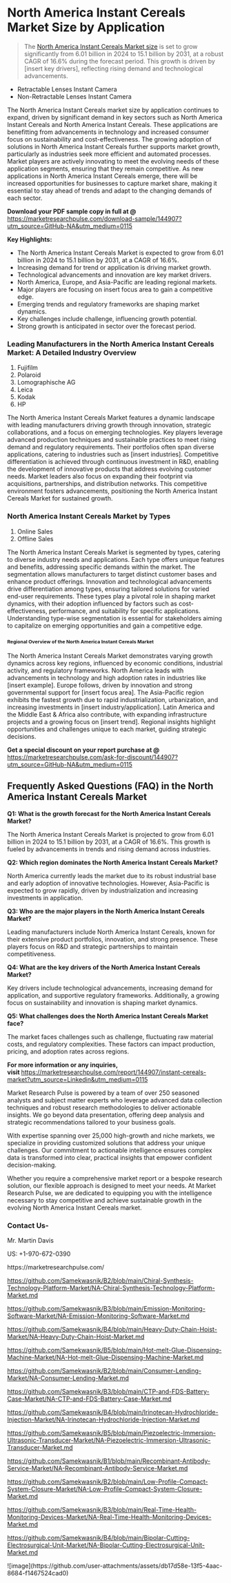 <h1>North America Instant Cereals Market&nbsp;Size by Application</h1><blockquote><p>The <a href="https://marketresearchpulse.com/download-sample/144907?utm_source=GitHub-NA&amp;utm_medium=0115">North America Instant Cereals Market size</a> is set to grow significantly from 6.01 billion in 2024 to 15.1 billion by 2031, at a robust CAGR of 16.6% during the forecast period. This growth is driven by [insert key drivers], reflecting rising demand and technological advancements.</p></blockquote><ul><li>Retractable Lenses Instant Camera<li> Non-Retractable Lenses Instant Camera</li></ul><p>The North America Instant Cereals market size by application continues to expand, driven by significant demand in key sectors such as North America Instant Cereals and North America Instant Cereals. These applications are benefitting from advancements in technology and increased consumer focus on sustainability and cost-effectiveness. The growing adoption of solutions in North America Instant Cereals further supports market growth, particularly as industries seek more efficient and automated processes. Market players are actively innovating to meet the evolving needs of these application segments, ensuring that they remain competitive. As new applications in North America Instant Cereals emerge, there will be increased opportunities for businesses to capture market share, making it essential to stay ahead of trends and adapt to the changing demands of each sector.</p><p><strong>Download your PDF sample copy in full at @ </strong><a href="https://marketresearchpulse.com/download-sample/144907?utm_source=GitHub-NA&amp;utm_medium=0115">https://marketresearchpulse.com/download-sample/144907?utm_source=GitHub-NA&amp;utm_medium=0115</a></p><p><strong>Key Highlights: </strong></p><ul><li>The North America Instant Cereals Market is expected to grow from 6.01 billion in 2024 to 15.1 billion by 2031, at a CAGR of 16.6%.</li><li>Increasing demand for trend or application is driving market growth.</li><li>Technological advancements and innovation are key market drivers.</li><li>North America, Europe, and Asia-Pacific are leading regional markets.</li><li>Major players are focusing on insert focus area to gain a competitive edge.</li><li>Emerging trends and regulatory frameworks are shaping market dynamics.</li><li>Key challenges include challenge, influencing growth potential.</li><li>Strong growth is anticipated in sector over the forecast period.</li></ul><h3>Leading Manufacturers in the North America Instant Cereals Market: A Detailed Industry Overview</h3><ol><li>Fujifilm</li><li>Polaroid</li><li>Lomographische AG</li><li>Leica</li><li>Kodak</li><li>HP</li></ol><div class="flex max-w-full flex-col flex-grow"><div class="min-h-8 text-message flex w-full flex-col items-end gap-2 whitespace-normal break-words [.text-message+&amp;]:mt-5" dir="auto" data-message-author-role="assistant" data-message-id="fd8432e4-4910-450d-b182-61b7bfb0a01f" data-message-model-slug="gpt-4o"><div class="flex w-full flex-col gap-1 empty:hidden first:pt-[3px]"><div class="markdown prose w-full break-words dark:prose-invert light"><p>The North America Instant Cereals Market features a dynamic landscape with leading manufacturers driving growth through innovation, strategic collaborations, and a focus on emerging technologies. Key players leverage advanced production techniques and sustainable practices to meet rising demand and regulatory requirements. Their portfolios often span diverse applications, catering to industries such as [insert industries]. Competitive differentiation is achieved through continuous investment in R&amp;D, enabling the development of innovative products that address evolving customer needs. Market leaders also focus on expanding their footprint via acquisitions, partnerships, and distribution networks. This competitive environment fosters advancements, positioning the North America Instant Cereals Market for sustained growth.</p></div></div></div></div><h3>North America Instant Cereals Market by Types</h3><ol><li>Online Sales<li> Offline Sales</li></ol><div class="flex max-w-full flex-col flex-grow"><div class="min-h-8 text-message flex w-full flex-col items-end gap-2 whitespace-normal break-words [.text-message+&amp;]:mt-5" dir="auto" data-message-author-role="assistant" data-message-id="084470be-0bb7-4664-bddf-5156b4f41249" data-message-model-slug="gpt-4o-mini"><div class="flex w-full flex-col gap-1 empty:hidden first:pt-[3px]"><div class="markdown prose w-full break-words dark:prose-invert light"><p>The North America Instant Cereals Market is segmented by types, catering to diverse industry needs and applications. Each type offers unique features and benefits, addressing specific demands within the market. The segmentation allows manufacturers to target distinct customer bases and enhance product offerings. Innovation and technological advancements drive differentiation among types, ensuring tailored solutions for varied end-user requirements. These types play a pivotal role in shaping market dynamics, with their adoption influenced by factors such as cost-effectiveness, performance, and suitability for specific applications. Understanding type-wise segmentation is essential for stakeholders aiming to capitalize on emerging opportunities and gain a competitive edge.</p></div></div></div></div><h3><span style="font-size: 11px;">Regional Overview of the North America Instant Cereals Market</span></h3><div class="flex max-w-full flex-col flex-grow"><div class="min-h-8 text-message flex w-full flex-col items-end gap-2 whitespace-normal break-words [.text-message+&amp;]:mt-5" dir="auto" data-message-author-role="assistant" data-message-id="e9038762-ce64-4e30-91c9-9bd413514231" data-message-model-slug="gpt-4o-mini"><div class="flex w-full flex-col gap-1 empty:hidden first:pt-[3px]"><div class="markdown prose w-full break-words dark:prose-invert light"><p>The North America Instant Cereals Market demonstrates varying growth dynamics across key regions, influenced by economic conditions, industrial activity, and regulatory frameworks. North America leads with advancements in technology and high adoption rates in industries like [insert example]. Europe follows, driven by innovation and strong governmental support for [insert focus area]. The Asia-Pacific region exhibits the fastest growth due to rapid industrialization, urbanization, and increasing investments in [insert industry/application]. Latin America and the Middle East &amp; Africa also contribute, with expanding infrastructure projects and a growing focus on [insert trend]. Regional insights highlight opportunities and challenges unique to each market, guiding strategic decisions.</p></div></div></div></div><p><strong>Get a special discount on your report purchase at @ </strong><a href="https://marketresearchpulse.com/ask-for-discount/144907?utm_source=GitHub-NA&amp;utm_medium=0115">https://marketresearchpulse.com/ask-for-discount/144907?utm_source=GitHub-NA&amp;utm_medium=0115</a></p><h2>Frequently Asked Questions (FAQ) in the North America Instant Cereals Market</h2><p><strong>Q1: What is the growth forecast for the North America Instant Cereals Market?</strong></p><p>The North America Instant Cereals Market is projected to grow from 6.01 billion in 2024 to 15.1 billion by 2031, at a CAGR of 16.6%. This growth is fueled by advancements in trends and rising demand across industries.</p><p><strong>Q2: Which region dominates the North America Instant Cereals Market?</strong></p><p>North America currently leads the market due to its robust industrial base and early adoption of innovative technologies. However, Asia-Pacific is expected to grow rapidly, driven by industrialization and increasing investments in application.</p><p><strong>Q3: Who are the major players in the North America Instant Cereals Market?</strong></p><p>Leading manufacturers include North America Instant Cereals, known for their extensive product portfolios, innovation, and strong presence. These players focus on R&amp;D and strategic partnerships to maintain competitiveness.</p><p><strong>Q4: What are the key drivers of the North America Instant Cereals Market?</strong></p><p>Key drivers include technological advancements, increasing demand for application, and supportive regulatory frameworks. Additionally, a growing focus on sustainability and innovation is shaping market dynamics.</p><p><strong>Q5: What challenges does the North America Instant Cereals Market face?</strong></p><p>The market faces challenges such as challenge, fluctuating raw material costs, and regulatory complexities. These factors can impact production, pricing, and adoption rates across regions.</p><p><strong>For more information or any inquiries, visit&nbsp;</strong><a href="https://marketresearchpulse.com/report/144907/instant-cereals-market?utm_source=Linkedin&utm_medium=0115">https://marketresearchpulse.com/report/144907/instant-cereals-market?utm_source=Linkedin&utm_medium=0115</a></p><p>Market Research Pulse is powered by a team of over 250 seasoned analysts and subject matter experts who leverage advanced data collection techniques and robust research methodologies to deliver actionable insights. We go beyond data presentation, offering deep analysis and strategic recommendations tailored to your business goals.</p><p>With expertise spanning over 25,000 high-growth and niche markets, we specialize in providing customized solutions that address your unique challenges. Our commitment to actionable intelligence ensures complex data is transformed into clear, practical insights that empower confident decision-making.</p><p>Whether you require a comprehensive market report or a bespoke research solution, our flexible approach is designed to meet your needs. At Market Research Pulse, we are dedicated to equipping you with the intelligence necessary to stay competitive and achieve sustainable growth in the evolving North America Instant Cereals market.</p><h3><strong>Contact Us-</strong></h3><p>Mr. Martin Davis</p><p>US: +1-970-672-0390</p><p>https://marketresearchpulse.com/</p><p><a href="https://github.com/Samekwasnik/B2/blob/main/Chiral-Synthesis-Technology-Platform-Market/NA-Chiral-Synthesis-Technology-Platform-Market.md">https://github.com/Samekwasnik/B2/blob/main/Chiral-Synthesis-Technology-Platform-Market/NA-Chiral-Synthesis-Technology-Platform-Market.md</a></p><p><a href="https://github.com/Samekwasnik/B3/blob/main/Emission-Monitoring-Software-Market/NA-Emission-Monitoring-Software-Market.md">https://github.com/Samekwasnik/B3/blob/main/Emission-Monitoring-Software-Market/NA-Emission-Monitoring-Software-Market.md</a></p><p><a href="https://github.com/Samekwasnik/B4/blob/main/Heavy-Duty-Chain-Hoist-Market/NA-Heavy-Duty-Chain-Hoist-Market.md">https://github.com/Samekwasnik/B4/blob/main/Heavy-Duty-Chain-Hoist-Market/NA-Heavy-Duty-Chain-Hoist-Market.md</a></p><p><a href="https://github.com/Samekwasnik/B5/blob/main/Hot-melt-Glue-Dispensing-Machine-Market/NA-Hot-melt-Glue-Dispensing-Machine-Market.md">https://github.com/Samekwasnik/B5/blob/main/Hot-melt-Glue-Dispensing-Machine-Market/NA-Hot-melt-Glue-Dispensing-Machine-Market.md</a></p><p><a href="https://github.com/Samekwasnik/B2/blob/main/Consumer-Lending-Market/NA-Consumer-Lending-Market.md">https://github.com/Samekwasnik/B2/blob/main/Consumer-Lending-Market/NA-Consumer-Lending-Market.md</a></p><p><a href="https://github.com/Samekwasnik/B3/blob/main/CTP-and-FDS-Battery-Case-Market/NA-CTP-and-FDS-Battery-Case-Market.md">https://github.com/Samekwasnik/B3/blob/main/CTP-and-FDS-Battery-Case-Market/NA-CTP-and-FDS-Battery-Case-Market.md</a></p><p><a href="https://github.com/Samekwasnik/B4/blob/main/Irinotecan-Hydrochloride-Injection-Market/NA-Irinotecan-Hydrochloride-Injection-Market.md">https://github.com/Samekwasnik/B4/blob/main/Irinotecan-Hydrochloride-Injection-Market/NA-Irinotecan-Hydrochloride-Injection-Market.md</a></p><p><a href="https://github.com/Samekwasnik/B5/blob/main/Piezoelectric-Immersion-Ultrasonic-Transducer-Market/NA-Piezoelectric-Immersion-Ultrasonic-Transducer-Market.md">https://github.com/Samekwasnik/B5/blob/main/Piezoelectric-Immersion-Ultrasonic-Transducer-Market/NA-Piezoelectric-Immersion-Ultrasonic-Transducer-Market.md</a></p><p><a href="https://github.com/Samekwasnik/B1/blob/main/Recombinant-Antibody-Service-Market/NA-Recombinant-Antibody-Service-Market.md">https://github.com/Samekwasnik/B1/blob/main/Recombinant-Antibody-Service-Market/NA-Recombinant-Antibody-Service-Market.md</a></p><p><a href="https://github.com/Samekwasnik/B2/blob/main/Low-Profile-Compact-System-Closure-Market/NA-Low-Profile-Compact-System-Closure-Market.md">https://github.com/Samekwasnik/B2/blob/main/Low-Profile-Compact-System-Closure-Market/NA-Low-Profile-Compact-System-Closure-Market.md</a></p><p><a href="https://github.com/Samekwasnik/B3/blob/main/Real-Time-Health-Monitoring-Devices-Market/NA-Real-Time-Health-Monitoring-Devices-Market.md">https://github.com/Samekwasnik/B3/blob/main/Real-Time-Health-Monitoring-Devices-Market/NA-Real-Time-Health-Monitoring-Devices-Market.md</a></p><p><a href="https://github.com/Samekwasnik/B4/blob/main/Bipolar-Cutting-Electrosurgical-Unit-Market/NA-Bipolar-Cutting-Electrosurgical-Unit-Market.md">https://github.com/Samekwasnik/B4/blob/main/Bipolar-Cutting-Electrosurgical-Unit-Market/NA-Bipolar-Cutting-Electrosurgical-Unit-Market.md</a></p>
![image](https://github.com/user-attachments/assets/db17d58e-13f5-4aac-8684-f1467524cad0)
